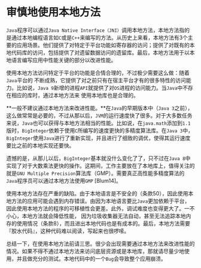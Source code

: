 # 审慎地使用本地方法

`Java`程序可以通过`Java Native Interface（JNI）`调用本地方法，本地方法指的是通过本地编程语言如`C`或是`C++`来编写的方法。从历史上来看，本地方法有3个主要的应用场景。他们提供了对特定于平台功能如寄存器的访问；提供了对既有的本地代码库的访问，包括提供了对遗留数据访问的遗留库。最后，本地方法用于以本地语言编写应用中性能关键的部分以改进性能。

使用本地方法访问特定于平台的功能是合情合理的，不过极少需要这么做：随着`Java`平台的 不断成熟，它提供了对之前只有在宿主平台才有的很多特性的访问能力。比如说，`Java 9`新增的进程`API`就提供了对`OS`进程的访问能力。当`Java`中不存在相应的库时，通过本地方法来 使用本地库也是合理的。

**一般不建议通过本地方法来改进性能。**在`Java`的早期版本中（`Java 3`之前），这么做常常是必要的，不过从那以后，`JVM`的运行速度快了很多。对于大多数任务来说，`Java`也可以获得与本地方法相当的性能。比如说，在`java.math`添加到`1.1`版时，`BigInteger`依赖于使用`C`所编写的速度更快的多精度算法库。在`Java 3`中，`BigInteger`使用`Java`进行了重新实现，并且进行了细致的调优，使得其运行速度要比之前的本地实现还要快。

遗憾的是，从那儿以后，`BigInteger`基本就没什么变化了了，只不过在`Java 8`中实现了对于大数乘法更快的操作。这期间，工作主要放在了本地库上，值得关注的就是`GNU Multiple Precision`算法库（GMP）。需要真正高性能多精度算法的`Java`程序员可以通过本地方法使用`GMP` [Blum14]。

使用本地方法存在严重的缺陷。由于本地语言是不安全的（条款50），因此使用本地方法的应用可能会遇到内存错误。由因为本地语言要比`Java`更加依赖于平台，因此使用本地方法的程序的可移植性会更差。此外，调试难度也变得更大了。一不小心，本地方法就会降低性能， 因为垃圾收集器无法自动，甚至无法追踪本地内存的使用情况（条款8），而且进出本地代码也是有成本的。最后，本地方法需要『胶水代码』，这种代码难以阅读，写起来也很啰嗦。

总结一下，在使用本地方法前请三思。很少会出现需要通过本地方法来改进性能的情况。如果不得不通过本地方法来访问底层资源或是本地库，那就请尽量少地使用，并且做充分的测试。本地代码中的一个`Bug`会导致整个应用崩溃。